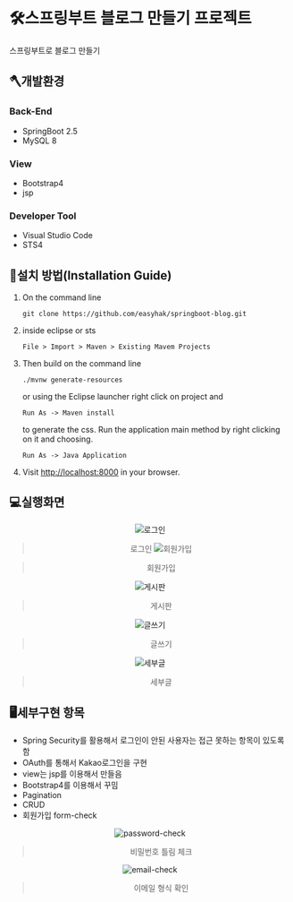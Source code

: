 🛠스프링부트 블로그 만들기 프로젝트
================================

스프링부트로 블로그 만들기 


## 🪓개발환경
### Back-End 
- SpringBoot 2.5
- MySQL 8
### View
- Bootstrap4
- jsp
### Developer Tool
- Visual Studio Code
- STS4

## 🔨설치 방법(Installation Guide)
1) On the command line
    ```
    git clone https://github.com/easyhak/springboot-blog.git
    ```
2) inside eclipse or sts
   ```
   File > Import > Maven > Existing Mavem Projects
   ```
3) Then build on the command line
    ```
    ./mvnw generate-resources
    ```  
    or using the Eclipse launcher right click on project and
    ```
    Run As -> Maven install
    ```
    to generate the css. Run the application main method by right clicking on it and choosing.
    ```
    Run As -> Java Application
    ```
4) Visit [http://localhost:8000](http://localhost:8000) in your browser.
## 💻실행화면

<div align="center">
    
![로그인](https://user-images.githubusercontent.com/48908552/174419557-74d934e6-c0e8-4991-b3d7-159a686b20c8.png)
    
> 로그인
![회원가입](https://user-images.githubusercontent.com/48908552/174419560-d0cdf5dc-5c91-4868-b342-0cefd4f20e1c.png)
    
> 회원가입

![게시판](https://user-images.githubusercontent.com/48908552/174419565-c6638b6c-6688-4ce3-9882-070fede9b937.png)
    
> 게시판

![글쓰기](https://user-images.githubusercontent.com/48908552/174419569-4c6a99fc-d12e-4788-9d89-a8b0fed7359a.png)
    
> 글쓰기

![세부글](https://user-images.githubusercontent.com/48908552/174419580-9f4f21e2-9cd5-4e8a-acd2-96a99a4aa8b2.png)
    
> 세부글
    
</div>

## 🖥세부구현 항목

- Spring Security를 활용해서 로그인이 안된 사용자는 접근 못하는 항목이 있도록 함
- OAuth를 통해서 Kakao로그인을 구현
- view는 jsp를 이용해서 만들음
- Bootstrap4를 이용해서 꾸밈
- Pagination
- CRUD
- 회원가입 form-check 

<div align="center">
             
![password-check](https://user-images.githubusercontent.com/48908552/174327734-432f2663-4465-47a9-97a8-f0b08f52a4d1.png)    
    
> 비밀번호 틀림 체크
       
![email-check](https://user-images.githubusercontent.com/48908552/174327743-aeaba59c-8fe3-49b3-bd29-f25d98b0fe91.png)
             
> 이메일 형식 확인
    
</div>
